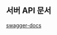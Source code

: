 ## 서버 API 문서
[swagger-docs](http://ec2-13-124-183-2.ap-northeast-2.compute.amazonaws.com:3000/api-docs/)
